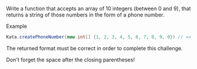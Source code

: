 Write a function that accepts an array of 10 integers (between 0 and 9), that returns a string of those numbers in the form of a phone number.

Example
```java
Kata.createPhoneNumber(new int[] {1, 2, 3, 4, 5, 6, 7, 8, 9, 0}) // => returns "(123) 456-7890"
```
The returned format must be correct in order to complete this challenge.

Don't forget the space after the closing parentheses!